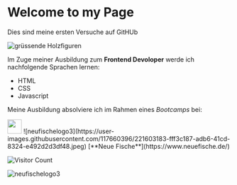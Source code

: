 # Welcome to my Page
Dies sind meine ersten Versuche auf GitHUb

![grüssende Holzfiguren](https://images.unsplash.com/photo-1610030852212-438471e34223?ixlib=rb-4.0.3&ixid=MnwxMjA3fDB8MHxwaG90by1wYWdlfHx8fGVufDB8fHx8&auto=format&fit=crop&w=435&q=80)

Im Zuge meiner Ausbildung zum **Frontend Devoloper** werde ich nachfolgende Sprachen lernen:

- HTML
- CSS
- Javascript


Meine Ausbildung absolviere ich im Rahmen eines _Bootcamps_ bei:


<img height="32" width="32" src="https://unpkg.com/simple-icons@v8/icons/[ICON SLUG].svg" />
![neufischelogo3](https://user-images.githubusercontent.com/117660396/221603183-fff3c187-adb6-41cd-8324-e492d2d3df48.jpeg)
[**Neue Fische**](https://www.neuefische.de/)


![Visitor Count](https://profile-counter.glitch.me/KivancUlucan/count.svg)

![neufischelogo3](<img height="32" width="32" src="[https://unpkg.com/simple-icons@v8/icons/[ICON SLUG].svg](https://user-images.githubusercontent.com/117660396/221603183-fff3c187-adb6-41cd-8324-e492d2d3df48.jpeg)" />)
